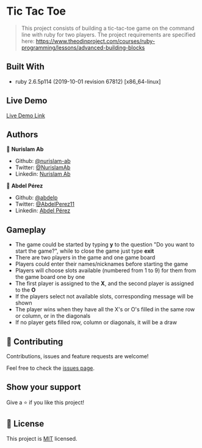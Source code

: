 # Tic Tac Toe

> This project consists of building a tic-tac-toe game on the command line with ruby for two players. The project requirements are specified here: https://www.theodinproject.com/courses/ruby-programming/lessons/advanced-building-blocks

## Built With

- ruby 2.6.5p114 (2019-10-01 revision 67812) [x86_64-linux]

## Live Demo

[Live Demo Link](https://repl.it/@nurislamab/tic-tac-toe)

## Authors

👤 **Nurislam Ab**

- Github: [@nurislam-ab](https://github.com/nurislam-ab)
- Twitter: [@NurislamAb](https://twitter.com/NurislamAb)
- Linkedin: [Nurislam Ab](https://www.linkedin.com/in/nurislam-ab/)

👤 **Abdel Pérez**

- Github: [@abdelp](https://github.com/abdelp/)
- Twitter: [@AbdelPerez11](https://twitter.com/abdelperez11)
- Linkedin: [Abdel Pérez](https://www.linkedin.com/in/abdel-p%C3%A9rez-t%C3%A9llez-72b2aa153/)


## Gameplay
- The game could be started by typing **y** to the question "Do you want to start the game?", while to close the game just type **exit**
- There are two players in the game and one game board
- Players could enter their names/nicknames before starting the game
- Players will choose slots available (numbered from 1 to 9) for them from the game board one by one
- The first player is assigned to the **X**, and the second player is assigned to the **O**
- If the players select not available slots, corresponding message will be shown
- The player wins when they have all the X's or O's filled in the same row or column, or in the diagonals
- If no player gets filled row, column or diagonals, it will be a draw


## 🤝 Contributing

Contributions, issues and feature requests are welcome!

Feel free to check the [issues page](https://github.com/nurislam-ab/tic-tac-toe/issues).

## Show your support

Give a ⭐️ if you like this project!

## 📝 License

This project is [MIT](lic.url) licensed.
